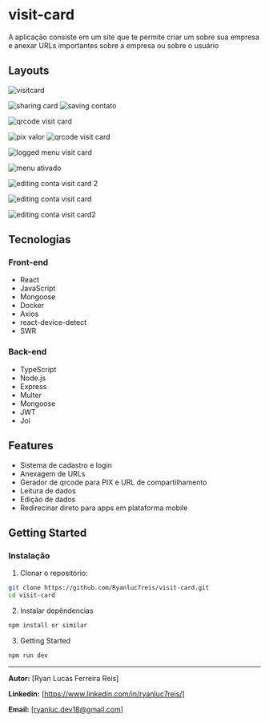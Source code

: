 # visit-card

A aplicação consiste em um site que te permite criar um sobre sua empresa e anexar URLs importantes sobre a empresa ou sobre o usuário

## Layouts
![visitcard](https://github.com/user-attachments/assets/8b880e8b-60fb-43d2-9a96-e21c5bc1b7c9)

![sharing card](https://github.com/user-attachments/assets/8a370bb0-6615-49be-b837-d20d1cf60549) ![saving contato](https://github.com/user-attachments/assets/b281e3c7-932e-450f-b012-50f3f77e08ea)

![qrcode visit card](https://github.com/user-attachments/assets/e4371617-81e9-49ba-aee6-b77cf469a700)

![pix valor](https://github.com/user-attachments/assets/bba72780-0579-45a7-ac79-5541db9fb06e) ![qrcode visit card](https://github.com/user-attachments/assets/4ce5437b-89c2-4e99-a93f-72f8281bfd65)

![logged menu visit card](https://github.com/user-attachments/assets/9a44b0ab-77da-40b2-b302-71379b9af4b6)

![menu ativado](https://github.com/user-attachments/assets/7dc726db-2e71-49d4-abd5-222e56f179be)

![editing conta visit card 2](https://github.com/user-attachments/assets/4bef81c9-56c2-4e97-bf56-d476a340884c)

![editing conta visit card](https://github.com/user-attachments/assets/e89579fb-9b89-45c9-9a5d-82fa92d4c2d3)

![editing conta visit card2](https://github.com/user-attachments/assets/0ffea388-2a21-4468-9d75-c9abe3bb91e3)



## Tecnologias 
### Front-end
- React
- JavaScript
- Mongoose
- Docker
- Axios
- react-device-detect
- SWR
### Back-end
- TypeScript
- Node.js
- Express
- Multer
- Mongoose
- JWT
- Joi


## Features

- Sistema de cadastro e login
- Anexagem de URLs
- Gerador de qrcode para PIX e URL de compartilhamento
- Leitura de dados
- Edição de dados
- Redirecinar direto para apps em plataforma mobile



## Getting Started

### Instalação

1. Clonar o repositório:

```bash
git clone https://github.com/Ryanluc7reis/visit-card.git
cd visit-card
```

2. Instalar depêndencias

```bash
npm install or similar
```

3. Getting Started

```bash
npm run dev
```

---

**Autor:** [Ryan Lucas Ferreira Reis] 

**Linkedin:** [https://www.linkedin.com/in/ryanluc7reis/]

**Email:** [ryanluc.dev18@gmail.com]  

